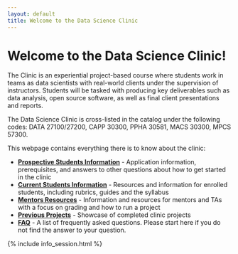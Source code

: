 ```yaml
---
layout: default
title: Welcome to the Data Science Clinic
---
```


# Welcome to the Data Science Clinic!

The Clinic is an experiential project-based course where students work in teams as data scientists with real-world clients under the supervision of instructors. Students will be tasked with producing key deliverables such as data analysis, open source software, as well as final client presentations and reports.

<!-- The Clinic partners with public interest organizations, industry, and research labs to leverage data science research and technology to address pressing social, environmental, industrial, and academic challenges. The Clinic also provides students with exposure to real-world projects and problems that transcend the conventional classroom experience including: (1) working with imperfect datasets, applying models and algorithms to real-world data, and navigating security and privacy issues, (2) communicating results to a diverse set of stakeholders (e.g., industry, public interest, government agencies), and translating information into actionable insights, policy briefs and software prototypes. -->

The Data Science Clinic is cross-listed in the catalog under the following codes: DATA 27100/27200, CAPP 30300, PPHA 30581, MACS 30300, MPCS 57300.

This webpage contains everything there is to know about the clinic:


- **[Prospective Students Information](prospective-students/)** - Application information, prerequisites, and answers to other questions about how to get started in the clinic
- **[Current Students Information](students/)** - Resources and information for enrolled students, including rubrics, guides and the syllabus
- **[Mentors Resources](mentor-ta/)** - Information and resources for mentors and TAs with a focus on grading and how to run a project
- **[Previous Projects](previous-projects.md)** - Showcase of completed clinic projects
- **[FAQ](faq/)** - A list of frequently asked questions. Please start here if you do not find the answer to your question.

{% include info_session.html %} 